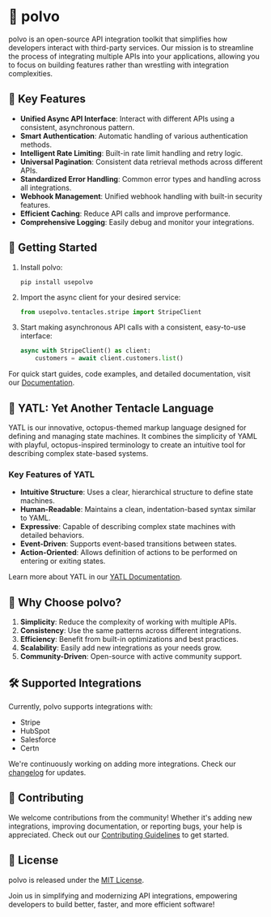 # 🐙 polvo

polvo is an open-source API integration toolkit that simplifies how developers interact with third-party services. Our mission is to streamline the process of integrating multiple APIs into your applications, allowing you to focus on building features rather than wrestling with integration complexities.

## 🌟 Key Features

- **Unified Async API Interface**: Interact with different APIs using a consistent, asynchronous pattern.
- **Smart Authentication**: Automatic handling of various authentication methods.
- **Intelligent Rate Limiting**: Built-in rate limit handling and retry logic.
- **Universal Pagination**: Consistent data retrieval methods across different APIs.
- **Standardized Error Handling**: Common error types and handling across all integrations.
- **Webhook Management**: Unified webhook handling with built-in security features.
- **Efficient Caching**: Reduce API calls and improve performance.
- **Comprehensive Logging**: Easily debug and monitor your integrations.

## 🚀 Getting Started

1. Install polvo:
   ```
   pip install usepolvo
   ```

2. Import the async client for your desired service:
   ```python
   from usepolvo.tentacles.stripe import StripeClient
   ```

3. Start making asynchronous API calls with a consistent, easy-to-use interface:
   ```python
   async with StripeClient() as client:
       customers = await client.customers.list()
   ```

For quick start guides, code examples, and detailed documentation, visit our [Documentation](https://docs.usepolvo.com).

## 🦑 YATL: Yet Another Tentacle Language

YATL is our innovative, octopus-themed markup language designed for defining and managing state machines. It combines the simplicity of YAML with playful, octopus-inspired terminology to create an intuitive tool for describing complex state-based systems.

### Key Features of YATL

- **Intuitive Structure**: Uses a clear, hierarchical structure to define state machines.
- **Human-Readable**: Maintains a clean, indentation-based syntax similar to YAML.
- **Expressive**: Capable of describing complex state machines with detailed behaviors.
- **Event-Driven**: Supports event-based transitions between states.
- **Action-Oriented**: Allows definition of actions to be performed on entering or exiting states.

Learn more about YATL in our [YATL Documentation](https://docs.usepolvo.com/yatl).

## 🐙 Why Choose polvo?

1. **Simplicity**: Reduce the complexity of working with multiple APIs.
2. **Consistency**: Use the same patterns across different integrations.
3. **Efficiency**: Benefit from built-in optimizations and best practices.
4. **Scalability**: Easily add new integrations as your needs grow.
5. **Community-Driven**: Open-source with active community support.

## 🛠 Supported Integrations

Currently, polvo supports integrations with:

- Stripe
- HubSpot
- Salesforce
- Certn

We're continuously working on adding more integrations. Check our [changelog](https://github.com/usepolvo/usepolvo/blob/main/CHANGELOG.md) for updates.

## 🤝 Contributing

We welcome contributions from the community! Whether it's adding new integrations, improving documentation, or reporting bugs, your help is appreciated. Check out our [Contributing Guidelines](https://github.com/usepolvo/usepolvo/blob/main/CONTRIBUTING.md) to get started.

## 📄 License

polvo is released under the [MIT License](https://github.com/usepolvo/usepolvo/blob/main/LICENSE).

Join us in simplifying and modernizing API integrations, empowering developers to build better, faster, and more efficient software!
